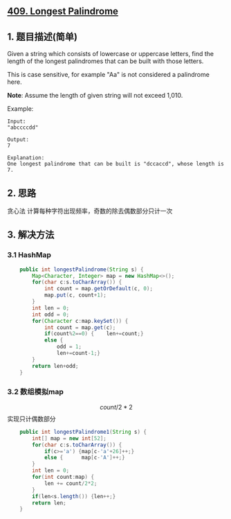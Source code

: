 ## [409. Longest Palindrome](https://leetcode-cn.com/problems/longest-palindrome/)

## 1. 题目描述(简单)

Given a string which consists of lowercase or uppercase letters, find the length of the longest palindromes that can be built with those letters.

This is case sensitive, for example "Aa" is not considered a palindrome here.

**Note**:
Assume the length of given string will not exceed 1,010.

Example:
```
Input:
"abccccdd"

Output:
7

Explanation:
One longest palindrome that can be built is "dccaccd", whose length is 7.
```

## 2. 思路

贪心法
计算每种字符出现频率，奇数的除去偶数部分只计一次

## 3. 解决方法

### 3.1 HashMap


```java
    public int longestPalindrome(String s) {
    	Map<Character, Integer> map = new HashMap<>();
    	for(char c:s.toCharArray()) {
    		int count = map.getOrDefault(c, 0);
    		map.put(c, count+1);
    	}
    	int len = 0;
    	int odd = 0;
    	for(Character c:map.keySet()) {
    		int count = map.get(c);
    		if(count%2==0) {	len+=count;}
    		else {				
    			odd = 1;
    			len+=count-1;}
    	}
    	return len+odd;
    }
```



### 3.2 数组模拟map


$$count/2*2$$ 实现只计偶数部分



```java
    public int longestPalindrome1(String s) {
    	int[] map = new int[52];
    	for(char c:s.toCharArray()) {
    		if(c>='a') {map[c-'a'+26]++;}
    		else {		map[c-'A']++;}
    	}
    	int len = 0;
    	for(int count:map) {
    		len += count/2*2;
    	}
    	if(len<s.length()) {len++;}
    	return len;
    }
```


